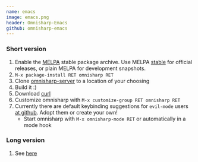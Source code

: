 ```yaml
---
name: emacs
image: emacs.png
header: Omnisharp-Emacs 
github: omnisharp-emacs
---
```


### Short version
1. Enable the [MELPA](http://melpa.org/#/getting-started) stable package archive. Use MELPA [stable](https://github.com/milkypostman/melpa#stable-packages) for official releases, or plain MELPA for development snapshots.
1. `M-x package-install RET omnisharp RET`
1. Clone [omnisharp-server](https://github.com/OmniSharp/omnisharp-server) to a location of your choosing
1. Build it :)
1. Download [curl](http://curl.haxx.se/download.html)
1. Customize omnisharp with `M-x customize-group RET omnisharp RET`
1. Currently there are default keybinding suggestions for `evil-mode` users [at github](https://github.com/OmniSharp/omnisharp-emacs/blob/master/example-config-for-evil-mode.el). Adopt them or create your own!
    - Start omnisharp with `M-x omnisharp-mode RET` or automatically in a mode hook

### Long version
1. See [here](https://github.com/OmniSharp/omnisharp-emacs)
